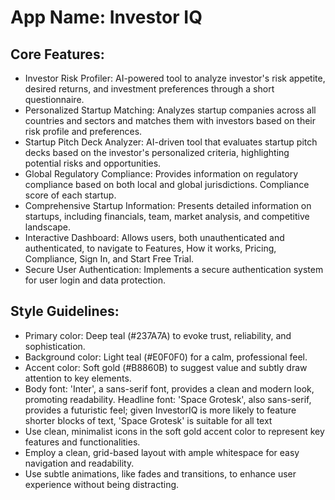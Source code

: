 # **App Name**: Investor IQ

## Core Features:

- Investor Risk Profiler: AI-powered tool to analyze investor's risk appetite, desired returns, and investment preferences through a short questionnaire.
- Personalized Startup Matching: Analyzes startup companies across all countries and sectors and matches them with investors based on their risk profile and preferences.
- Startup Pitch Deck Analyzer: AI-driven tool that evaluates startup pitch decks based on the investor's personalized criteria, highlighting potential risks and opportunities.
- Global Regulatory Compliance: Provides information on regulatory compliance based on both local and global jurisdictions.  Compliance score of each startup.
- Comprehensive Startup Information: Presents detailed information on startups, including financials, team, market analysis, and competitive landscape.
- Interactive Dashboard: Allows users, both unauthenticated and authenticated, to navigate to Features, How it works, Pricing, Compliance, Sign In, and Start Free Trial. 
- Secure User Authentication: Implements a secure authentication system for user login and data protection.

## Style Guidelines:

- Primary color: Deep teal (#237A7A) to evoke trust, reliability, and sophistication.
- Background color: Light teal (#E0F0F0) for a calm, professional feel.
- Accent color: Soft gold (#B8860B) to suggest value and subtly draw attention to key elements.
- Body font: 'Inter', a sans-serif font, provides a clean and modern look, promoting readability. Headline font: 'Space Grotesk', also sans-serif, provides a futuristic feel; given InvestorIQ is more likely to feature shorter blocks of text, 'Space Grotesk' is suitable for all text
- Use clean, minimalist icons in the soft gold accent color to represent key features and functionalities.
- Employ a clean, grid-based layout with ample whitespace for easy navigation and readability.
- Use subtle animations, like fades and transitions, to enhance user experience without being distracting.
